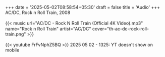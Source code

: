 +++
date = '2025-05-02T08:58:54+05:30'
draft = false
title = 'Audio'
+++
<br />
AC/DC, Rock n Roll Train, 2008<br />
<br />
{{< music url="AC⧸DC - Rock N Roll Train (Official 4K Video).mp3" name="Rock n Roll Train" artist="AC/DC" cover="th-ac-dc-rock-roll-train.png" >}}<br />
<br />
{{< youtube FrFvNphZ5BQ >}}
2025 05 02 - 1325: YT doesn't show on mobile
